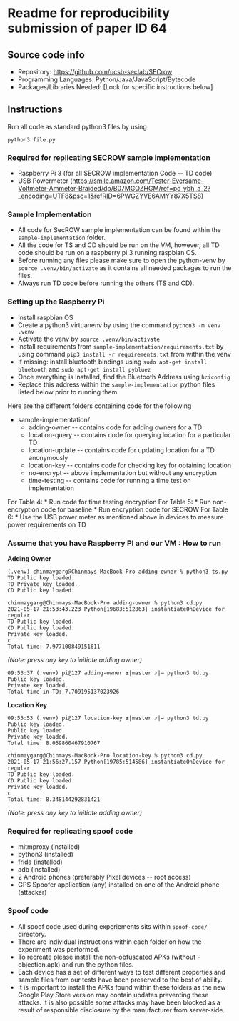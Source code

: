 # Readme for reproducibility submission of paper ID 64

## Source code info
* Repository: https://github.com/ucsb-seclab/SECrow
* Programming Languages: Python/Java/JavaScript/Bytecode 
* Packages/Libraries Needed: [Look for specific instructions below]


## Instructions

Run all code as standard python3 files by using

```
python3 file.py
```

### Required for replicating SECROW sample implementation
- Raspberry Pi 3 (for all SECROW implementation Code -- TD code)
- USB Powermeter (https://smile.amazon.com/Tester-Eversame-Voltmeter-Ammeter-Braided/dp/B07MGQZHGM/ref=pd_ybh_a_2?_encoding=UTF8&psc=1&refRID=6PWGZYVE6AMYY87X5TS8)

### Sample Implementation
- All code for SecROW sample implementation can be found within the `sample-implementation` folder. 
- All the code for TS and CD should be run on the VM, however, all TD code should be run on a raspberry pi 3 running raspbian OS. 
- Before running any files please make sure to open the python-venv by `source .venv/bin/activate` as it contains all needed packages to run the files.
- Always run TD code before running the others (TS and CD).

### Setting up the Raspberry Pi
- Install raspbian OS 
- Create a python3 virtuanenv by using the command `python3 -m venv .venv`
- Activate the venv by `source .venv/bin/activate`
- Install requirements from `sample-implementation/requirements.txt` by using command `pip3 install -r requirements.txt` from within the venv
- If missing: install bluetooth bindings using `sudo apt-get install bluetooth` and `sudo apt-get install pybluez`
- Once everything is installed, find the Bluetooth Address using `hciconfig`
- Replace this address within the `sample-implementation` python files listed below prior to running them


Here are the different folders containing code for the following 

* sample-implementation/
	* adding-owner -- contains code for adding owners for a TD
	* location-query -- contains code for querying location for a particular TD
	* location-update -- contains code for updating location for a TD anonymously
	* location-key -- contains code for checking key for obtaining location
	* no-encrypt -- above implementation but without any encryption
	* time-testing -- contains code for running a time test on implementation

For Table 4:
	* Run code for time testing encryption
For Table 5:
	* Run non-encryption code for baseline
	* Run encryption code for SECROW
For Table 6:
	* Use the USB power meter as mentioned above in devices to measure power requirements on TD

### Assume that you have Raspberry PI and our VM : How to run

**Adding Owner**

```
(.venv) chinmaygarg@Chinmays-MacBook-Pro adding-owner % python3 ts.py
TD Public key loaded.
TD Private key loaded.
CD Public key loaded.
```

```
chinmaygarg@Chinmays-MacBook-Pro adding-owner % python3 cd.py
2021-05-17 21:53:43.223 Python[19683:512863] instantiateOnDevice for regular
TD Public key loaded.
CD Public key loaded.
Private key loaded.
c
Total time: 7.977100849151611
```

*(Note: press any key to initiate adding owner)*

```
09:53:37 (.venv) pi@127 adding-owner ±|master ✗|→ python3 td.py
Public key loaded.
Private key loaded.
Total time in TD: 7.709195137023926
```

**Location Key**

```
09:55:53 (.venv) pi@127 location-key ±|master ✗|→ python3 td.py
Public key loaded.
Public key loaded.
Private key loaded.
Total time: 8.059860467910767
```

```
chinmaygarg@Chinmays-MacBook-Pro location-key % python3 cd.py
2021-05-17 21:56:27.157 Python[19785:514586] instantiateOnDevice for regular
TD Public key loaded.
CD Public key loaded.
Private key loaded.
c
Total time: 8.348144292831421
```
*(Note: press any key to initiate adding owner)*


### Required for replicating spoof code
- mitmproxy (installed)
- python3 (installed)
- frida (installed)
- adb (installed)
- 2 Android phones (preferably Pixel devices -- root access)
- GPS Spoofer application (any) installed on one of the Android phone (attacker)

### Spoof code 
- All spoof code used during experiements sits within `spoof-code/` directory.
- There are individual instructions within each folder on how the experiment was performed.
- To recreate please install the non-obfuscated APKs (without -objection.apk) and run the python files. 
- Each device has a set of different ways to test different properties and sample files from our tests have been preserved to the best of ability.
- It is important to install the APKs found within  these folders as the new Google Play Store version may contain updates preventing these attacks. It is also possible some attacks may have been blocked as a result of responsible disclosure by the manufacturer from server-side. 